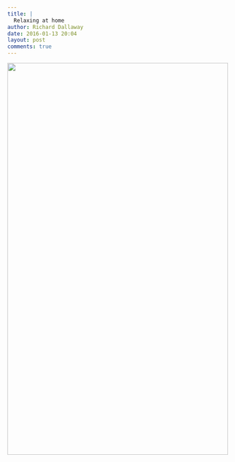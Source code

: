 ```yaml
---
title: |
  Relaxing at home
author: Richard Dallaway
date: 2016-01-13 20:04
layout: post
comments: true
---
```


<div><a href="http://static.skitters.dallaway.com/tp_DSC_0406.JPG"><img src="http://static.skitters.dallaway.com/tp_thumb_DSC_0406.JPG" width="500" height="889"/></a></div>


  
      
